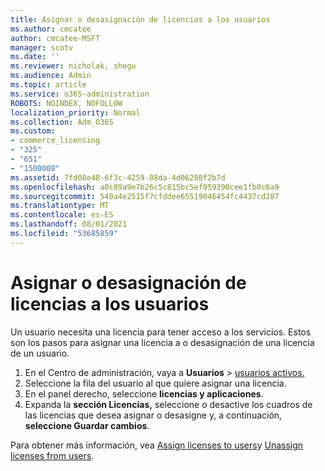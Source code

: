 ```yaml
---
title: Asignar o desasignación de licencias a los usuarios
ms.author: cmcatee
author: cmcatee-MSFT
manager: scotv
ms.date: ''
ms.reviewer: nicholak, shegu
ms.audience: Admin
ms.topic: article
ms.service: o365-administration
ROBOTS: NOINDEX, NOFOLLOW
localization_priority: Normal
ms.collection: Adm_O365
ms.custom:
- commerce_licensing
- "325"
- "651"
- "1500008"
ms.assetid: 7fd08e48-6f3c-4259-88da-4d06288f2b7d
ms.openlocfilehash: a0c89a9e7b26c5c815bc5ef959390cee1fb0c6a9
ms.sourcegitcommit: 540a4e2515f7cfddee65519046454fc4437cd287
ms.translationtype: MT
ms.contentlocale: es-ES
ms.lasthandoff: 08/01/2021
ms.locfileid: "53685859"
---
```

# <a name="assign-or-unassign-licenses-to-users"></a>Asignar o desasignación de licencias a los usuarios

Un usuario necesita una licencia para tener acceso a los servicios. Estos son los pasos para asignar una licencia a o desasignación de una licencia de un usuario.
  
1. En el Centro de administración, vaya a **Usuarios** \> [usuarios activos.](https://go.microsoft.com/fwlink/p/?linkid=834822)
2. Seleccione la fila del usuario al que quiere asignar una licencia.
3. En el panel derecho, seleccione **licencias y aplicaciones**.
4. Expanda la **sección Licencias,** seleccione o desactive los cuadros de las licencias que desea asignar o desasigne y, a continuación, **seleccione Guardar cambios**.

Para obtener más información, vea [Assign licenses to users](/microsoft-365/admin/manage/assign-licenses-to-users)y [Unassign licenses from users](/microsoft-365/admin/manage/remove-licenses-from-users).